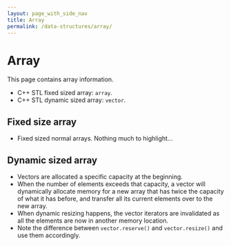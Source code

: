 ```yaml
---
layout: page_with_side_nav
title: Array
permalink: /data-structures/array/
---
```


# Array
This page contains array information. 
- C++ STL fixed sized array: `array`.
- C++ STL dynamic sized array: `vector`.

## Fixed size array
- Fixed sized normal arrays. Nothing much to highlight...

## Dynamic sized array
- Vectors are allocated a specific capacity at the beginning.
- When the number of elements exceeds that capacity, 
a vector will dynamically allocate memory for a new array that has twice the capacity of what it has before,
and transfer all its current elements over to the new array.
- When dynamic resizing happens, the vector iterators are invalidated as all the elements are now in another memory location.
- Note the difference between `vector.reserve()` and `vector.resize()` and use them accordingly.
